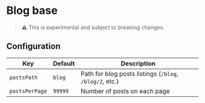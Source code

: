 # Blog base

> :warning: This is experimental and subject to breaking changes.

## Configuration

Key | Default | Description
--- | --- | ---
`postsPath` | `blog` | Path for blog posts listings (`/blog`, `/blog/2`, etc.)
`postsPerPage` | `99999` | Number of posts on each page
